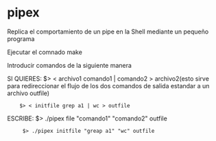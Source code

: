 # pipex


Replica el comportamiento de un pipe en la Shell mediante un pequeño programa

Ejecutar el comnado make

Introducir comandos de la siguiente manera

SI QUIERES: $> < archivo1 comando1 | comando2 > archivo2(esto sirve para redireccionar el flujo de los dos comandos de salida estandar a un archivo outfile)

        $> < initfile grep a1 | wc > outfile
ESCRIBE: $> ./pipex file "comando1" "comando2" outfile

         $> ./pipex initfile "greap a1" "wc" outfile
